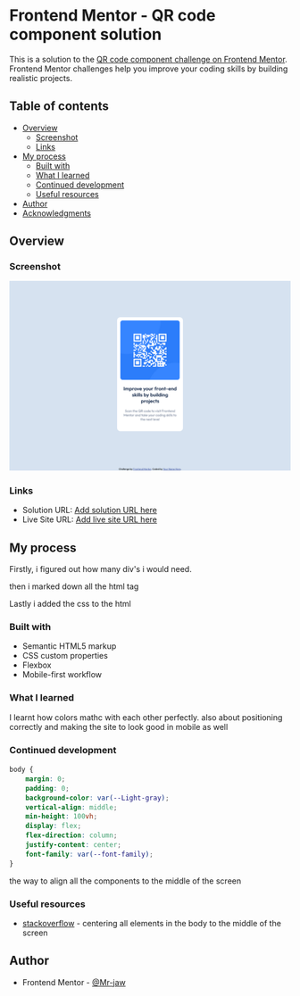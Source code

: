 # Frontend Mentor - QR code component solution

This is a solution to the [QR code component challenge on Frontend Mentor](https://www.frontendmentor.io/challenges/qr-code-component-iux_sIO_H). Frontend Mentor challenges help you improve your coding skills by building realistic projects. 

## Table of contents

- [Overview](#overview)
  - [Screenshot](#screenshot)
  - [Links](#links)
- [My process](#my-process)
  - [Built with](#built-with)
  - [What I learned](#what-i-learned)
  - [Continued development](#continued-development)
  - [Useful resources](#useful-resources)
- [Author](#author)
- [Acknowledgments](#acknowledgments)


## Overview

### Screenshot

![](./screenshot.jpg)


### Links

- Solution URL: [Add solution URL here](https://your-solution-url.com)
- Live Site URL: [Add live site URL here](https://your-live-site-url.com)

## My process

Firstly, i figured out how many div's i would need. 

then i marked down all the html tag

Lastly i added the css to the html 

### Built with

- Semantic HTML5 markup
- CSS custom properties
- Flexbox
- Mobile-first workflow


### What I learned

I learnt how colors mathc with each other perfectly. also about positioning correctly and making the site to look good in mobile as well

### Continued development
```css
body {
    margin: 0;
    padding: 0;
    background-color: var(--Light-gray);
    vertical-align: middle;
    min-height: 100vh;
    display: flex;
    flex-direction: column;
    justify-content: center;
    font-family: var(--font-family);
}
```

the way to align all the components to the middle of the screen

### Useful resources

- [stackoverflow](https://stackoverflow.com/a/6464733) - centering all elements in the body to the middle of the screen

## Author

- Frontend Mentor - [@Mr-jaw](https://www.frontendmentor.io/profile/Mr-jaw)

